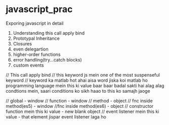 # javascript_prac
Exporing javascript in detail 


1. Understanding this call apply bind
2. Prototypal Inheritance
3. Closures
4. even delegartion
5. higher-order functions
6. error handling(try...catch blocks)
7. custom events 
  

// This call apply bind
// this keyword js mein one of the most suspenseful keyword
// keyword ka matlab hot ahai aisa word jiska koi matlab ho programming language mein
this ki value baar baar badal sakti hai alag alag condtions mein, saari conditions ko sikh haao to this ko samajh jaoge

// global - window
// function - window
// method - object
// fnc inside method(es5) - window
//fnc inside method(es6) - object
// constructor function mein this ki value - new blank object
// event listener mein this ki value - that element jispar event listener  laga ho
